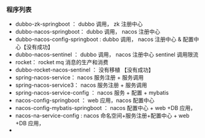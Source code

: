 ### 程序列表 

+ dubbo-zk-springboot ： dubbo 调用， zk  注册中心 
+ dubbo-nacos-springboot： dubbo 调用， nacos 注册中心 
+ dubbo-nacos-config-springboot : dubbo 调用， nacos 注册中心 & 配置中心【没有成功】
+ dubbo-nacos-sentinel ： dubbo 调用， nacos 注册中心 sentinel 调用限流 
+ rocket： rocket mq 消息的生产和消费
+ dubbo-rocket-nacos-sentinel ： 没有移植 【没有成功】
+ spring-nacos-service： nacos  服务注册  + 服务调用 
+ spring-nacos-service3： nacos 服务注册  + 服务调用  
+ spring-nacos-service-config ： nacos 服务 + 配置 + mybatis 
+ nacos-config-springboot ： web 应用，nacos 配置中心  
+ nacos-config-mybatis-springboot ： nacos 配置中心 + web +DB 应用，  
+ nacos-na-service-config :  nacos 命名空间+服务注册+配置中心 + web +DB 应用，
+  





